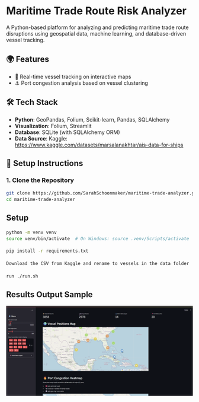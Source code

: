 # Maritime Trade Route Risk Analyzer

A Python-based platform for analyzing and predicting maritime trade route disruptions using geospatial data, machine learning, and database-driven vessel tracking.

## 🌍 Features

- 🚢 Real-time vessel tracking on interactive maps
- ⚓ Port congestion analysis based on vessel clustering

## 🛠 Tech Stack

- **Python**: GeoPandas, Folium, Scikit-learn, Pandas, SQLAlchemy
- **Visualization**: Folium, Streamlit
- **Database**: SQLite (with SQLAlchemy ORM)
- **Data Source**: Kaggle: https://www.kaggle.com/datasets/marsalanakhtar/ais-data-for-ships

## 🚀 Setup Instructions

### 1. Clone the Repository

```bash
git clone https://github.com/SarahSchoonmaker/maritime-trade-analyzer.git
cd maritime-trade-analyzer
```

## Setup

```bash
python -m venv venv
source venv/bin/activate  # On Windows: source .venv/Scripts/activate

pip install -r requirements.txt

Download the CSV from Kaggle and rename to vessels in the data folder

run ./run.sh

```

## Results Output Sample

![Description of Image](public/results.png)
